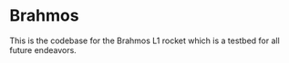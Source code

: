 # Brahmos
This is the codebase for the Brahmos L1 rocket which is a testbed for all future endeavors.
